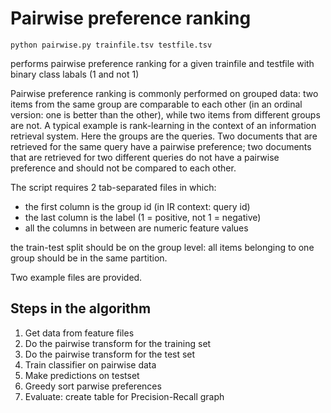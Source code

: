 # Pairwise preference ranking

```
python pairwise.py trainfile.tsv testfile.tsv
```

performs pairwise preference ranking for a given trainfile and testfile with binary class labals (1 and not 1)

Pairwise preference ranking is commonly performed on grouped data: two items from the same group are comparable to each other (in an ordinal version: one is better than the other), while two items from different groups are not. A typical example is rank-learning in the context of an information retrieval system. Here the groups are the queries. Two documents that are retrieved for the same query have a pairwise preference; two documents that are retrieved for two different queries do not have a pairwise preference and should not be compared to each other.

The script requires 2 tab-separated files in which:
- the first column is the group id (in IR context: query id)
- the last column is the label (1 = positive, not 1 = negative)
- all the columns in between are numeric feature values

the train-test split should be on the group level: all items belonging to one group should be in the same partition.

Two example files are provided.

## Steps in the algorithm

1. Get data from feature files
2. Do the pairwise transform for the training set
3. Do the pairwise transform for the test set
4. Train classifier on pairwise data
5. Make predictions on testset
6. Greedy sort parwise preferences
7. Evaluate: create table for Precision-Recall graph
